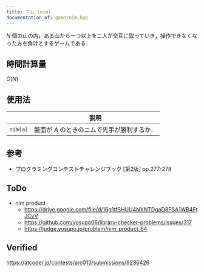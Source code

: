 ```yaml
---
title: ニム (nim)
documentation_of: game/nim.hpp
---
```


$N$ 個の山の内，ある山から一つ以上を二人が交互に取っていき，操作できなくなった方を負けとするゲームである．


## 時間計算量

$O(N)$


## 使用法

||説明|
|:--:|:--:|
|`nim(a)`|盤面が $A$ のときのニムで先手が勝利するか．|


## 参考

- プログラミングコンテストチャレンジブック \[第2版\] pp.277-278


## ToDo

- nim product
  - https://drive.google.com/file/d/16g1tfSHUU4NXNTDgaD8FSA1WB4FtJCyV
  - https://github.com/yosupo06/library-checker-problems/issues/317
  - https://judge.yosupo.jp/problem/nim_product_64


## Verified

https://atcoder.jp/contests/arc013/submissions/9236426
